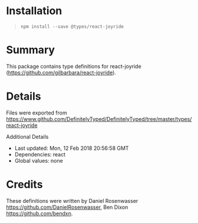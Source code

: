 # Installation
> `npm install --save @types/react-joyride`

# Summary
This package contains type definitions for react-joyride (https://github.com/gilbarbara/react-joyride).

# Details
Files were exported from https://www.github.com/DefinitelyTyped/DefinitelyTyped/tree/master/types/react-joyride

Additional Details
 * Last updated: Mon, 12 Feb 2018 20:56:58 GMT
 * Dependencies: react
 * Global values: none

# Credits
These definitions were written by Daniel Rosenwasser <https://github.com/DanielRosenwasser>, Ben Dixon <https://github.com/bendxn>.
